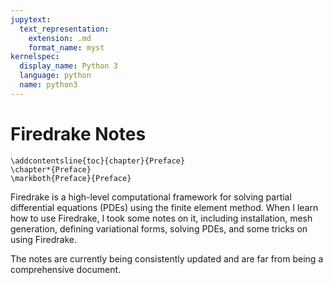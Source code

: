 ```yaml
---
jupytext:
  text_representation:
    extension: .md
    format_name: myst
kernelspec:
  display_name: Python 3
  language: python
  name: python3
---
```


# Firedrake Notes

```{raw} latex
\addcontentsline{toc}{chapter}{Preface}
\chapter*{Preface}
\markboth{Preface}{Preface}
```

Firedrake is a high-level computational framework for solving partial
differential equations (PDEs) using the finite element method.  When I learn how
to use Firedrake, I took some notes on it, including installation, mesh
generation, defining variational forms, solving PDEs, and some tricks on using
Firedrake. 

The notes are currently being consistently updated and are far from being a comprehensive document.
